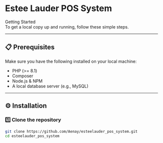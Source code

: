 # Estee Lauder POS System

Getting Started  
To get a local copy up and running, follow these simple steps.

---

## 📋 Prerequisites  
Make sure you have the following installed on your local machine:

- PHP (>= 8.1)  
- Composer  
- Node.js & NPM  
- A local database server (e.g., MySQL)  

---

## ⚙️ Installation  

### 1️⃣ Clone the repository  
```bash
git clone https://github.com/Aenay/esteelauder_pos_system.git
cd esteelauder_pos_system
